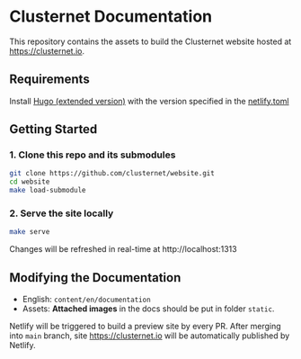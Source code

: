# Clusternet Documentation

This repository contains the assets to build the Clusternet website hosted at https://clusternet.io.

## Requirements

Install [Hugo (extended version)](https://gohugo.io/getting-started/installing) with the version specified in the [netlify.toml](netlify.toml)

## Getting Started

### 1. Clone this repo and its submodules
```bash
git clone https://github.com/clusternet/website.git
cd website
make load-submodule
```

### 2. Serve the site locally
```bash
make serve
```

Changes will be refreshed in real-time at http://localhost:1313

## Modifying the Documentation

* English: `content/en/documentation`
* Assets: **Attached images** in the docs should be put in folder `static`.

Netlify will be triggered to build a preview site by every PR. After merging into `main` branch, site https://clusternet.io will be automatically published by Netlify.
